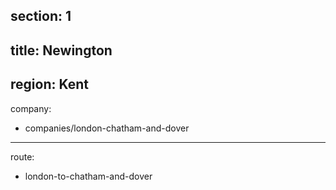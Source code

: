 section: 1
----
title: Newington
----
region: Kent
----
company:
- companies/london-chatham-and-dover
----
route:
- london-to-chatham-and-dover
